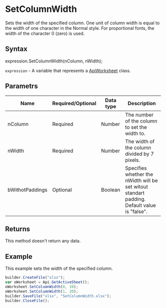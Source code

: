 # SetColumnWidth

Sets the width of the specified column. One unit of column width is equal to the width of one character in the Normal style. For proportional fonts, the width of the character 0 (zero) is used.

## Syntax

expression.SetColumnWidth(nColumn, nWidth);

`expression` - A variable that represents a [ApiWorksheet](../ApiWorksheet.md) class.

## Parametrs

| **Name** | **Required/Optional** | **Data type** | **Description** |
| ------------- | ------------- | ------------- | ------------- |
| nColumn | Required | Number | The number of the column to set the width to. |
| nWidth | Required | Number | The width of the column divided by 7 pixels. |
| bWithotPaddings | Optional | Boolean | Specifies whether the nWidth will be set witout standart padding. Default value is "false". |

## Returns

This method doesn't return any data.

## Example

This example sets the width of the specified column.

```javascript
builder.CreateFile("xlsx");
var oWorksheet = Api.GetActiveSheet();
oWorksheet.SetColumnWidth(0, 10);
oWorksheet.SetColumnWidth(1, 20);
builder.SaveFile("xlsx", "SetColumnWidth.xlsx");
builder.CloseFile();
```